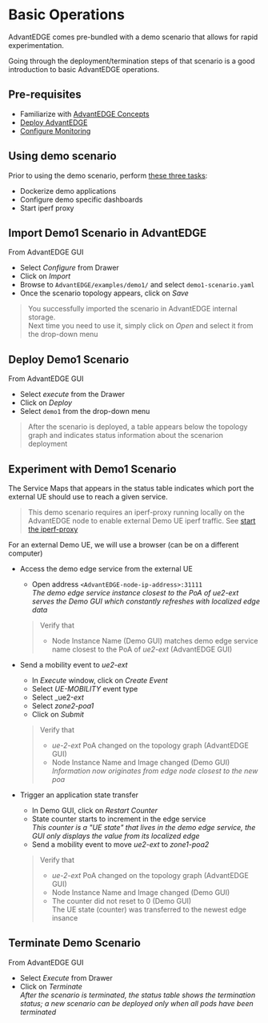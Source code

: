 # Basic Operations
AdvantEDGE comes pre-bundled with a demo scenario that allows for rapid experimentation.

Going through the deployment/termination steps of that scenario is a good introduction to basic AdvantEDGE operations.

## Pre-requisites
- Familiarize with [AdvantEDGE Concepts](../concepts.md)
- [Deploy AdvantEDGE](../deploy.md)
- [Configure Monitoring](./monitoring.md)

## Using demo scenario
Prior to using the demo scenario, perform [these three tasks](../../examples/demo1/README.md#using-the-scenario):
- Dockerize demo applications
- Configure demo specific dashboards
- Start iperf proxy

## Import Demo1 Scenario in AdvantEDGE
From AdvantEDGE GUI
- Select _Configure_ from Drawer
- Click on _Import_
- Browse to `AdvantEDGE/examples/demo1/` and select `demo1-scenario.yaml`
- Once the scenario topology appears, click on _Save_

> You successfully imported the scenario in AdvantEDGE internal storage. <br>Next time you need to use it, simply click on _Open_ and select it from the drop-down menu

## Deploy Demo1 Scenario
From AdvantEDGE GUI
- Select _execute_ from the Drawer
- Click on _Deploy_
- Select `demo1` from the drop-down menu

> After the scenario is deployed, a table appears below the topology graph and indicates status information about the scenarion deployment

## Experiment with Demo1 Scenario
The Service Maps that appears in the status table indicates which port the external UE should use to reach a given service.

> This demo scenario requires an iperf-proxy running locally on the AdvantEDGE node to enable external Demo UE iperf traffic. See [start the iperf-proxy](../../examples/demo1/README.md)

For an external Demo UE, we will use a browser (can be on a different computer)

- Access the demo edge service from the external UE
  - Open address `<AdvantEDGE-node-ip-address>:31111` <br> _The demo edge service instance closest to the PoA of ue2-ext serves the Demo GUI which constantly refreshes with localized edge data_

  > Verify that
  > - Node Instance Name (Demo GUI) matches demo edge service name closest to the PoA of _ue2-ext_ (AdvantEDGE GUI)

- Send a mobility event to _ue2-ext_
  - In _Execute_ window, click on _Create Event_
  - Select _UE-MOBILITY_ event type
  - Select _ue2-_ext_
  - Select _zone2-poa1_
  - Click on _Submit_

  > Verify that
  > - _ue-2-ext_ PoA changed on the topology graph (AdvantEDGE GUI)
  > - Node Instance Name and Image changed (Demo GUI) <br>_Information now originates from edge node closest to the new poa_

- Trigger an application state transfer
  - In Demo GUI, click on _Restart Counter_
  - State counter starts to increment in the edge service <br>_This counter is a "UE state" that lives in the demo edge service, the GUI only displays the value from its localized edge_
  - Send a mobility event to move _ue2-ext_ to _zone1-poa2_

  > Verify that
  > - _ue-2-ext_ PoA changed on the topology graph (AdvantEDGE GUI)
  > - Node Instance Name and Image changed (Demo GUI)
  > - The counter did not reset to 0 (Demo GUI)
  <br>The UE state (counter) was transferred to the newest edge insance

## Terminate Demo Scenario
From AdvantEDGE GUI
  - Select _Execute_ from Drawer
  - Click on _Terminate_ <br>_After the scenario is terminated, the status table shows the termination status; a new scenario can be deployed only when all pods have been terminated_
